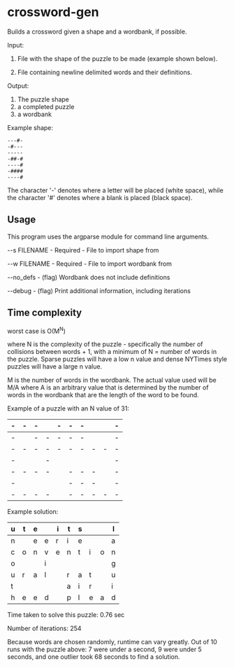 ﻿# crossword-gen
Builds a crossword given a shape and a wordbank, if possible.

Input: 
1. File with the shape of the puzzle to be made (example shown below).

2. File containing newline delimited words and their definitions.
       
Output: 
1. The puzzle shape
2. a completed puzzle
3. a wordbank

Example shape:
```
---#-
-#---
-----
-##-#
----#
-####
----#
```
The character '-' denotes where a letter will be placed (white space), while the character '#' denotes where a blank is placed (black space).

Usage
------------
This program uses the argparse module for command line arguments.

--s FILENAME -       Required - File to import shape from

--w FILENAME -       Required - File to import wordbank from

--no_defs -          (flag) Wordbank does not include definitions

--debug -            (flag) Print additional information, including iterations

Time complexity
-------------
worst case is O(M<sup>N</sup>)

where N is the complexity of the puzzle - specifically the number of collisions between
words + 1, with a minimum of N = number of words in the puzzle. Sparse puzzles will have a low n value and dense NYTimes style puzzles
will have a large n value.

M is the number of words in the wordbank. The actual value used will be M/A where A
is an arbitrary value that is determined by the number of words in the wordbank that are the length
of the word to be found.
 
 Example of a puzzle with an N value of 31:
 
|-|-|-| |-|-|-| | |-|
|---|---|---|---|---|---|---|---|---|---|
|-| |-|-|-|-|-| | |-|
|-|-|-|-|-|-|-|-|-|-|
|-| | |-| | | | | |-|
|-|-|-|-| |-|-|-| |-|
|-| | | | |-|-|-| |-|
|-|-|-|-| |-|-|-|-|-|

Example solution:

|u|t|e| |i|t|s| | |l|
|---|---|---|---|---|---|---|---|---|---|
|n| |e|e|r|i|e| | |a|
|c|o|n|v|e|n|t|i|o|n|
|o| | |i| | | | | |g|
|u|r|a|l| |r|a|t| |u|
|t| | | | |a|i|r| |i|
|h|e|e|d| |p|l|e|a|d|

Time taken to solve this puzzle: 0.76 sec

Number of iterations: 254

Because words are chosen randomly, runtime can vary greatly. Out of 10 runs with the puzzle above: 7 were under a second, 9 were under 5 seconds, and one outlier took 68 seconds to find a solution.
